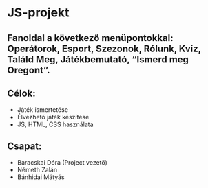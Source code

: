 # JS-projekt
## Fanoldal a következő menüpontokkal: Operátorok, Esport, Szezonok, Rólunk, Kvíz, Találd Meg, Játékbemutató, “Ismerd meg Oregont”.
## Célok:
* Játék ismertetése
* Élvezhető játék készítése
* JS, HTML, CSS használata
## Csapat:
* Baracskai Dóra (Project vezető)
* Németh Zalán
* Bánhidai Mátyás

